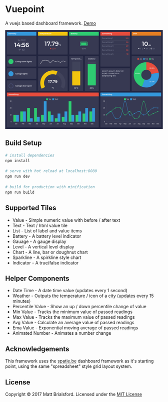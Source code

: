 # Vuepoint

A vuejs based dashboard framework. [Demo](https://mattbrailsford.github.io/vuepoint/index.html)

![Screenshot](img/screenshot.png)

## Build Setup

``` bash
# install dependencies
npm install

# serve with hot reload at localhost:8080
npm run dev

# build for production with minification
npm run build
```

## Supported Tiles

* Value - Simple numeric value with before / after text
* Text - Text / html value tile
* List - List of label and value items
* Battery - A battery level indicator
* Gauage - A gauge display
* Level - A vertical level display
* Chart - A line, bar or doughnut chart
* Sparkline - A spirkline style chart
* Indicator - A true/false indicator

## Helper Components

* Date Time - A date time value (updates every 1 second)
* Weather - Outputs the temperature / icon of a city (updates every 15 minutes)
* Percentile Value - Show an up / down percentile change of value
* Min Value - Tracks the minimum value of passed readings
* Max Value - Tracks the maximum value of passed readings
* Avg Value - Calculate an average value of passed readings
* Ema Value - Exponential moving average of passed readings
* Animated Number - Animates a number change

## Acknowledgements

This framework uses the [spatie.be](https://github.com/spatie/dashboard.spatie.be) dashboard framework as it's starting point, using the same "spreadsheet" style grid layout system. 

## License

Copyright © 2017 Matt Brialsford. Licensed under the [MIT License](LICENSE)